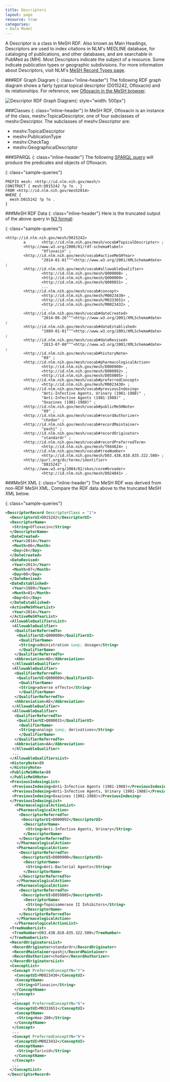 ```yaml
---
title: Descriptors
layout: page
resource: true
categories:
- Data Model
---
```


A Descriptor is a class in MeSH RDF. Also known as Main Headings, Descriptors are used to index citations in NLM's MEDLINE database, for cataloging of publications, and other databases, and are searchable in PubMed as [MH]. Most Descriptors indicate the subject of a resource. Some indicate publication types or geographic subdivisions. For more information about Descriptors, visit NLM's [MeSH Record Types page](http://www.nlm.nih.gov/mesh/intro_record_types.html). 
  
###RDF Graph Diagram
{: class="inline-header"}
The following RDF graph diagram shows a fairly typical topical descriptor (D015242, Ofloxacin) and its relationships. For reference, see [Ofloxacin in the MeSH browser](https://www.nlm.nih.gov/cgi/mesh/2014/MB_cgi?term=ofloxacin). 

![Descriptor RDF Graph Diagram](images/BasicConversionLiterals.png){: style="width: 500px"}
  
###Classes
{: class="inline-header"}
In MeSH RDF, Ofloxacin is an instance of the class, meshv:TopicalDescriptor, one of four subclasses of meshv:Descriptor. The subclasses of meshv:Descriptor are:

*  meshv:TopicalDescriptor
*  meshv:PublicationType
*  meshv:CheckTag
*  meshv:GeographicalDescriptor

###SPARQL
{: class="inline-header"}
The following [SPARQL query](http://iddev.nlm.nih.gov/mesh/sparql?query=PREFIX+mesh%3A+%3Chttp%3A%2F%2Fid.nlm.nih.gov%2Fmesh%2F%3E%0D%0A%0D%0ASELECT+distinct+%3Fp+%3Fo%0D%0AFROM+%3Chttp%3A%2F%2Fid.nlm.nih.gov%2Fmesh2014%3E%0D%0AWHERE+%7B%0D%0A++mesh%3AD015242+%3Fp+%3Fo%0D%0A%7D&render=HTML&inference=true&limit=50&offset=0#lodestart-sparql-results) will produce the predicates and objects of Ofloxacin. 

{: class="sample-queries"}
```sparql
PREFIX mesh: <http://id.nlm.nih.gov/mesh/>
CONSTRUCT { mesh:D015242 ?p ?o . }
FROM <http://id.nlm.nih.gov/mesh2014>
WHERE {
  mesh:D015242 ?p ?o .
}
```

###MeSH RDF Data
{: class="inline-header"}
Here is the truncated output of the above query in [N3 format](http://iddev.nlm.nih.gov/mesh/servlet/query?query=PREFIX%20rdf%3A%20%3Chttp%3A%2F%2Fwww.w3.org%2F1999%2F02%2F22-rdf-syntax-ns%23%3E%0D%0APREFIX%20rdfs%3A%20%3Chttp%3A%2F%2Fwww.w3.org%2F2000%2F01%2Frdf-schema%23%3E%0D%0APREFIX%20owl%3A%20%3Chttp%3A%2F%2Fwww.w3.org%2F2002%2F07%2Fowl%23%3E%0D%0APREFIX%20xsd%3A%20%3Chttp%3A%2F%2Fwww.w3.org%2F2001%2FXMLSchema%23%3E%0D%0APREFIX%20dc%3A%20%3Chttp%3A%2F%2Fpurl.org%2Fdc%2Felements%2F1.1%2F%3E%0D%0APREFIX%20dcterms%3A%20%3Chttp%3A%2F%2Fpurl.org%2Fdc%2Fterms%2F%3E%0D%0APREFIX%20dbpedia2%3A%20%3Chttp%3A%2F%2Fdbpedia.org%2Fproperty%2F%3E%0D%0APREFIX%20dbpedia%3A%20%3Chttp%3A%2F%2Fdbpedia.org%2F%3E%0D%0APREFIX%20foaf%3A%20%3Chttp%3A%2F%2Fxmlns.com%2Ffoaf%2F0.1%2F%3E%0D%0APREFIX%20skos%3A%20%3Chttp%3A%2F%2Fwww.w3.org%2F2004%2F02%2Fskos%2Fcore%23%3E%0D%0APREFIX%20meshv%3A%20%3Chttp%3A%2F%2Fid.nlm.nih.gov%2Fmesh%2Fvocab%23%3E%0D%0APREFIX%20mesh%3A%20%3Chttp%3A%2F%2Fid.nlm.nih.gov%2Fmesh%2F%3E%0D%0A%0D%0ACONSTRUCT%20%7B%20mesh%3AD015242%20%3Fp%20%3Fo%20.%20%7D%0D%0AFROM%20%3Chttp%3A%2F%2Fid.nlm.nih.gov%2Fmesh2014%3E%0D%0AWHERE%20%7B%0D%0A%20%20mesh%3AD015242%20%3Fp%20%3Fo%20.%0D%0A%7D&format=N3):

{: class="sample-queries"}
```
<http://id.nlm.nih.gov/mesh/D015242>
        a       <http://id.nlm.nih.gov/mesh/vocab#TopicalDescriptor> ;
        <http://www.w3.org/2000/01/rdf-schema#label>
                "Ofloxacin" ;
        <http://id.nlm.nih.gov/mesh/vocab#activeMeSHYear>
                "2014-01-01"^^<http://www.w3.org/2001/XMLSchema#date> ;
        <http://id.nlm.nih.gov/mesh/vocab#allowableQualifier>
                <http://id.nlm.nih.gov/mesh/Q000008> , 
                <http://id.nlm.nih.gov/mesh/Q000009> , 
                <http://id.nlm.nih.gov/mesh/Q000031> , 
                ...
        <http://id.nlm.nih.gov/mesh/vocab#concept>
                <http://id.nlm.nih.gov/mesh/M0023430> , 
                <http://id.nlm.nih.gov/mesh/M0333651> , 
                <http://id.nlm.nih.gov/mesh/M0023432> ,
                ...
        <http://id.nlm.nih.gov/mesh/vocab#dateCreated>
                "2014-06-26"^^<http://www.w3.org/2001/XMLSchema#date> ;
        <http://id.nlm.nih.gov/mesh/vocab#dateEstablished>
                "1989-01-01"^^<http://www.w3.org/2001/XMLSchema#date> ;
        <http://id.nlm.nih.gov/mesh/vocab#dateRevised>
                "2013-07-08"^^<http://www.w3.org/2001/XMLSchema#date> ;
        <http://id.nlm.nih.gov/mesh/vocab#historyNote>
                "89" ;
        <http://id.nlm.nih.gov/mesh/vocab#pharmacologicalAction>
                <http://id.nlm.nih.gov/mesh/D000900> , 
                <http://id.nlm.nih.gov/mesh/D000892> , 
                <http://id.nlm.nih.gov/mesh/D059005> ;
        <http://id.nlm.nih.gov/mesh/vocab#preferredConcept>
                <http://id.nlm.nih.gov/mesh/M0023430> ;
        <http://id.nlm.nih.gov/mesh/vocab#previousIndexing>
                "Anti-Infective Agents, Urinary (1981-1988)" , 
                "Anti-Infective Agents (1981-1988)" , 
                "Oxazines (1981-1988)" ;
        <http://id.nlm.nih.gov/mesh/vocab#publicMeSHNote>
                "89" ;
        <http://id.nlm.nih.gov/mesh/vocab#recordAuthorizer>
                "chodan" ;
        <http://id.nlm.nih.gov/mesh/vocab#recordMaintainer>
                "pashj" ;
        <http://id.nlm.nih.gov/mesh/vocab#recordOriginator>
                "standardr" ;
        <http://id.nlm.nih.gov/mesh/vocab#recordPreferredTerm>
                <http://id.nlm.nih.gov/mesh/T044624> ;
        <http://id.nlm.nih.gov/mesh/vocab#treeNumber>
                <http://id.nlm.nih.gov/mesh/D03.438.810.835.322.500> ;
        <http://purl.org/dc/terms/identifier>
                "D015242" ;
        <http://www.w3.org/2004/02/skos/core#broader>
                <http://id.nlm.nih.gov/mesh/D024841> .
```

###MeSH XML
{: class="inline-header"}
The MeSH RDF was derived from non-RDF MeSH XML. Compare the RDF data above to the truncated MeSH XML below. 

{: class="sample-queries"}
```xml
<DescriptorRecord DescriptorClass = "1">
  <DescriptorUI>D015242</DescriptorUI>
  <DescriptorName>
   <String>Ofloxacin</String>
  </DescriptorName>
  <DateCreated>
   <Year>2014</Year>
   <Month>06</Month>
   <Day>26</Day>
  </DateCreated>
  <DateRevised>
   <Year>2013</Year>
   <Month>07</Month>
   <Day>08</Day>
  </DateRevised>
  <DateEstablished>
   <Year>1989</Year>
   <Month>01</Month>
   <Day>01</Day>
  </DateEstablished>
  <ActiveMeSHYearList>
   <Year>2014</Year>
  </ActiveMeSHYearList>
  <AllowableQualifiersList>
   <AllowableQualifier>
    <QualifierReferredTo>
     <QualifierUI>Q000008</QualifierUI>
      <QualifierName>
      <String>administration &amp; dosage</String>
      </QualifierName>
    </QualifierReferredTo>
    <Abbreviation>AD</Abbreviation>
   </AllowableQualifier>
   <AllowableQualifier>
    <QualifierReferredTo>
     <QualifierUI>Q000009</QualifierUI>
      <QualifierName>
      <String>adverse effects</String>
      </QualifierName>
    </QualifierReferredTo>
    <Abbreviation>AE</Abbreviation>
   </AllowableQualifier>
   <AllowableQualifier>
    <QualifierReferredTo>
     <QualifierUI>Q000031</QualifierUI>
      <QualifierName>
      <String>analogs &amp; derivatives</String>
      </QualifierName>
    </QualifierReferredTo>
    <Abbreviation>AA</Abbreviation>
   </AllowableQualifier>
   ...
  </AllowableQualifiersList>
  <HistoryNote>89
  </HistoryNote>
  <PublicMeSHNote>89
  </PublicMeSHNote>
  <PreviousIndexingList>
   <PreviousIndexing>Anti-Infective Agents (1981-1988)</PreviousIndexing>
   <PreviousIndexing>Anti-Infective Agents, Urinary (1981-1988)</PreviousIndexing>
   <PreviousIndexing>Oxazines (1981-1988)</PreviousIndexing>
  </PreviousIndexingList>
    <PharmacologicalActionList>
     <PharmacologicalAction>
      <DescriptorReferredTo>
       <DescriptorUI>D000892</DescriptorUI>
        <DescriptorName>
         <String>Anti-Infective Agents, Urinary</String>
        </DescriptorName>
      </DescriptorReferredTo>
     </PharmacologicalAction>
     <PharmacologicalAction>
      <DescriptorReferredTo>
       <DescriptorUI>D000900</DescriptorUI>
        <DescriptorName>
         <String>Anti-Bacterial Agents</String>
        </DescriptorName>
      </DescriptorReferredTo>
     </PharmacologicalAction>
     <PharmacologicalAction>
      <DescriptorReferredTo>
       <DescriptorUI>D059005</DescriptorUI>
        <DescriptorName>
         <String>Topoisomerase II Inhibitors</String>
        </DescriptorName>
      </DescriptorReferredTo>
     </PharmacologicalAction>
    </PharmacologicalActionList>
  <TreeNumberList>
   <TreeNumber>D03.438.810.835.322.500</TreeNumber>
  </TreeNumberList>
  <RecordOriginatorsList>
   <RecordOriginator>standardr</RecordOriginator>
   <RecordMaintainer>pashj</RecordMaintainer>
   <RecordAuthorizer>chodan</RecordAuthorizer>
  </RecordOriginatorsList>
  <ConceptList>
   <Concept PreferredConceptYN="Y">
    <ConceptUI>M0023430</ConceptUI>
    <ConceptName>
     <String>Ofloxacin</String>
    </ConceptName>
   </Concept>
   ...
   <Concept PreferredConceptYN="N">
    <ConceptUI>M0333651</ConceptUI>
    <ConceptName>
     <String>Hoe-280</String>
    </ConceptName>
   </Concept>
   ...
   <Concept PreferredConceptYN="N">
    <ConceptUI>M0023432</ConceptUI>
    <ConceptName>
     <String>Tarivid</String>
    </ConceptName>
   </Concept>
   ...
  </ConceptList>
 </DescriptorRecord>

```
